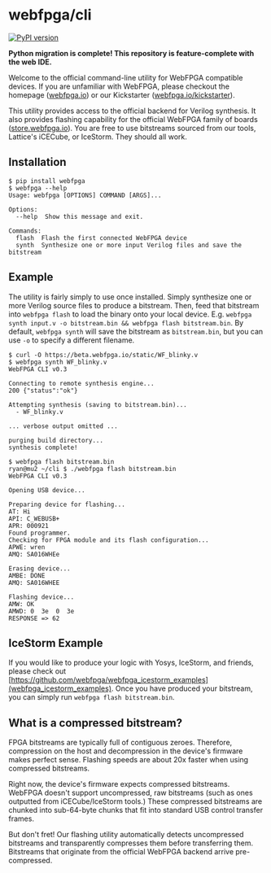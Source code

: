 # webfpga/cli
[![PyPI version](https://badge.fury.io/py/webfpga.svg)](https://badge.fury.io/py/webfpga)

**Python migration is complete! This repository is feature-complete with the web
IDE.**

Welcome to the official command-line utility for WebFPGA compatible devices.
If you are unfamiliar with WebFPGA, please checkout the homepage
([webfpga.io](https://webfpga.io)) or our Kickstarter
([webfpga.io/kickstarter](https://webfpga.io/kickstarter)).

This utility provides access to the official backend for Verilog synthesis.
It also provides flashing capability for the official WebFPGA family of
boards ([store.webfpga.io](https://store.webfpga.io)). You are free to use
bitstreams sourced from our tools, Lattice's iCECube, or IceStorm. They
should all work.

## Installation
```console
$ pip install webfpga
$ webfpga --help
Usage: webfpga [OPTIONS] COMMAND [ARGS]...

Options:
  --help  Show this message and exit.

Commands:
  flash  Flash the first connected WebFPGA device
  synth  Synthesize one or more input Verilog files and save the bitstream
```

## Example
The utility is fairly simply to use once installed. Simply
synthesize one or more Verilog source files to produce a bitstream.
Then, feed that bitstream into `webfpga flash` to load the binary
onto your local device. E.g.
`webfpga synth input.v -o bitstream.bin && webfpga flash bitstream.bin`.
By default, `webfpga synth` will save the bitstream as `bitstream.bin`, but
you can use `-o` to specify a different filename.

```console
$ curl -O https://beta.webfpga.io/static/WF_blinky.v
$ webfpga synth WF_blinky.v
WebFPGA CLI v0.3

Connecting to remote synthesis engine...
200 {"status":"ok"} 

Attempting synthesis (saving to bitstream.bin)...
  - WF_blinky.v

... verbose output omitted ...

purging build directory...
synthesis complete!

$ webfpga flash bitstream.bin
ryan@mu2 ~/cli $ ./webfpga flash bitstream.bin 
WebFPGA CLI v0.3

Opening USB device...

Preparing device for flashing...
AT: Hi
API: C_WEBUSB+
APR: 000921
Found programmer.
Checking for FPGA module and its flash configuration...
APWE: wren
AMQ: SA016WHEe

Erasing device...
AMBE: DONE
AMQ: SA016WHEE

Flashing device...
AMW: OK
AMWD: 0  3e  0  3e
RESPONSE => 62 
```

## IceStorm Example
If you would like to produce your logic with Yosys, IceStorm, and friends,
please check out
[https://github.com/webfpga/webfpga_icestorm_examples](webfpga_icestorm_examples).
Once you have produced your bitstream, you can simply run `webfpga flash
bitstream.bin`.

## What is a compressed bitstream?

FPGA bitstreams are typically full of contiguous zeroes. Therefore,
compression on the host and decompression in the device's firmware
makes perfect sense. Flashing speeds are about 20x faster when using
compressed bitstreams.

Right now, the device's firmware expects compressed bitstreams. WebFPGA
doesn't support uncompressed, raw bitstreams (such as ones outputted
from iCECube/IceStorm tools.) These compressed bitstreams are chunked
into sub-64-byte chunks that fit into standard USB control transfer frames.

But don't fret! Our flashing utility automatically detects uncompressed
bitstreams and transparently compresses them before transferring them.
Bitstreams that originate from the official WebFPGA backend arrive
pre-compressed.
